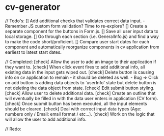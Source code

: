 # cv-generator


// Todo's: 
[] Add additional checks that validates correct data input.
    - Remember JS custom form validation? Time to re-explore?
[] Create a separate component for the buttons in Form.js.
[] Save all user input data to local storage.
[] Go through each section (i.e. GeneralInfo.js) and find a way to make the code short/proficient.
[] Compare user start dates for each component and automatically reorganize components in cv application from earliest to latest start dates.


// Completed:
[check] Allow the user to add an image to their application if they want to.
[check] When click event fires to add additional info, all existing data in the input gets wiped out.
[check] Delete button is causing info on cv application to remain - it should be deleted as well.
    - Bug => Click on add button is adding data objects to 'userInfo' state but delete button is not deleting the data object from state.
[check] Edit submit button styling.
[check] Allow user to delete additional data.
[check] Create an outline that will eventually be filled in with the data user enters in application (CV form).
[check] Once submit button has been executed, all the input elements should be cleared.
[check] Deal with correct input data types (Age: numbers only / Email: email format / etc...).
[check] Work on the logic that will allow the user to add additional info.


// Redo: